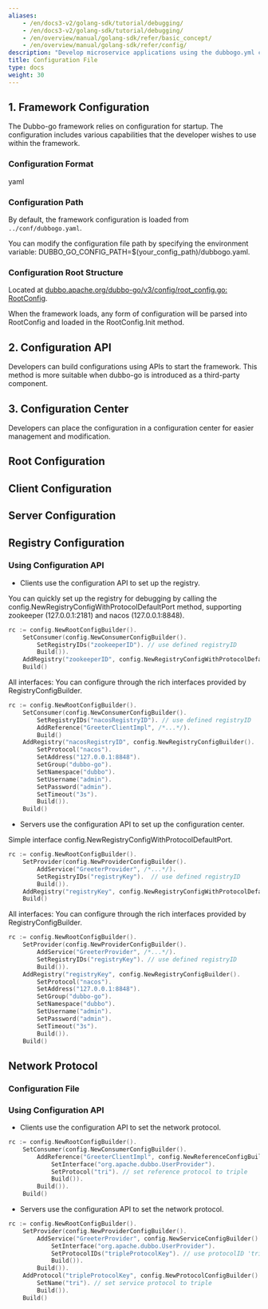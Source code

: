```yaml
---
aliases:
    - /en/docs3-v2/golang-sdk/tutorial/debugging/
    - /en/docs3-v2/golang-sdk/tutorial/debugging/
    - /en/overview/manual/golang-sdk/refer/basic_concept/
    - /en/overview/manual/golang-sdk/refer/config/
description: "Develop microservice applications using the dubbogo.yml configuration file."
title: Configuration File
type: docs
weight: 30
---
```


## 1. Framework Configuration

The Dubbo-go framework relies on configuration for startup. The configuration includes various capabilities that the developer wishes to use within the framework.

### Configuration Format

yaml

### Configuration Path

By default, the framework configuration is loaded from `../conf/dubbogo.yaml`.

You can modify the configuration file path by specifying the environment variable: DUBBO_GO_CONFIG_PATH=$(your_config_path)/dubbogo.yaml.

### Configuration Root Structure

Located at [dubbo.apache.org/dubbo-go/v3/config/root_config.go: RootConfig](https://github.com/apache/dubbo-go/blob/e00cf8d6fb2be3cd9c6e42cc3d6efa54e10229d3/config/root_config.go#L50).

When the framework loads, any form of configuration will be parsed into RootConfig and loaded in the RootConfig.Init method.

## 2. Configuration API

Developers can build configurations using APIs to start the framework. This method is more suitable when dubbo-go is introduced as a third-party component.

## 3. Configuration Center

Developers can place the configuration in a configuration center for easier management and modification.

## Root Configuration

## Client Configuration

## Server Configuration

## Registry Configuration

### Using Configuration API

- Clients use the configuration API to set up the registry.

You can quickly set up the registry for debugging by calling the config.NewRegistryConfigWithProtocolDefaultPort method, supporting zookeeper (127.0.0.1:2181) and nacos (127.0.0.1:8848).

```go
rc := config.NewRootConfigBuilder().
    SetConsumer(config.NewConsumerConfigBuilder().
        SetRegistryIDs("zookeeperID"). // use defined registryID
        Build()).
    AddRegistry("zookeeperID", config.NewRegistryConfigWithProtocolDefaultPort("zookeeper")).
    Build()
```

All interfaces: You can configure through the rich interfaces provided by RegistryConfigBuilder.

```go
rc := config.NewRootConfigBuilder().
    SetConsumer(config.NewConsumerConfigBuilder().
        SetRegistryIDs("nacosRegistryID"). // use defined registryID
        AddReference("GreeterClientImpl", /*...*/).
        Build()
    AddRegistry("nacosRegistryID", config.NewRegistryConfigBuilder().
        SetProtocol("nacos").
        SetAddress("127.0.0.1:8848").
        SetGroup("dubbo-go").
        SetNamespace("dubbo").
        SetUsername("admin").
        SetPassword("admin").
        SetTimeout("3s").
        Build()).
    Build()
```

- Servers use the configuration API to set up the configuration center.

Simple interface config.NewRegistryConfigWithProtocolDefaultPort.

```go
rc := config.NewRootConfigBuilder().
    SetProvider(config.NewProviderConfigBuilder().
        AddService("GreeterProvider", /*...*/).
        SetRegistryIDs("registryKey").  // use defined registryID
        Build()).
    AddRegistry("registryKey", config.NewRegistryConfigWithProtocolDefaultPort("zookeeper")).
    Build()
```

All interfaces: You can configure through the rich interfaces provided by RegistryConfigBuilder.

```go
rc := config.NewRootConfigBuilder().
    SetProvider(config.NewProviderConfigBuilder().
        AddService("GreeterProvider", /*...*/).
        SetRegistryIDs("registryKey"). // use defined registryID
        Build()).
    AddRegistry("registryKey", config.NewRegistryConfigBuilder().
        SetProtocol("nacos").
        SetAddress("127.0.0.1:8848").
        SetGroup("dubbo-go").
        SetNamespace("dubbo").
        SetUsername("admin").
        SetPassword("admin").
        SetTimeout("3s").
        Build()).
    Build()
```

###

## Network Protocol

### Configuration File

### Using Configuration API

- Clients use the configuration API to set the network protocol.

```go
rc := config.NewRootConfigBuilder().
    SetConsumer(config.NewConsumerConfigBuilder().
        AddReference("GreeterClientImpl", config.NewReferenceConfigBuilder().
            SetInterface("org.apache.dubbo.UserProvider").
            SetProtocol("tri"). // set reference protocol to triple
            Build()).
        Build()).
    Build()
```

- Servers use the configuration API to set the network protocol.

```go
rc := config.NewRootConfigBuilder().
    SetProvider(config.NewProviderConfigBuilder().
        AddService("GreeterProvider", config.NewServiceConfigBuilder().
            SetInterface("org.apache.dubbo.UserProvider").
            SetProtocolIDs("tripleProtocolKey"). // use protocolID 'tripleProtocolKey'
            Build()).
        Build()).
    AddProtocol("tripleProtocolKey", config.NewProtocolConfigBuilder(). // define protocol config with protocolID 'tripleProtocolKey'
        SetName("tri"). // set service protocol to triple
        Build()).
    Build()
```

###

